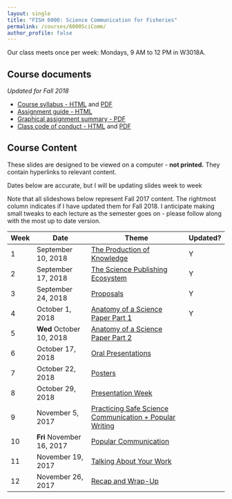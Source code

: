 ```yaml
---
layout: single
title: "FISH 6000: Science Communication for Fisheries"
permalink: /courses/6000SciComm/
author_profile: false
---
```


Our class meets once per week: Mondays, 9 AM to 12 PM in W3018A.

## Course documents 
*Updated for Fall 2018*
- [Course syllabus - HTML](/courses/6000SciComm/6000Syllabus/) and [PDF](/assets/images/FISH_6000_Syllabus.pdf)
- [Assignment guide - HTML](/courses/6000SciComm/FISH6000Assignmentguide/) 
- [Graphical assignment summary - PDF](/assets/images/GraphicalSummary.pdf)
- [Class code of conduct - HTML](/courses/coursesCodeofConduct/) and [PDF](/assets/images/FISHCodeofConduct.pdf)

## Course Content

These slides are designed to be viewed on a computer - **not printed.** They contain hyperlinks to relevant content.

Dates below are accurate, but I will be updating slides week to week

Note that all slideshows below represent Fall 2017 content. The rightmost column indicates if I have updated them for Fall 2018. I anticipate making small tweaks to each lecture as the semester goes on - please follow along with the most up to date version.

| **Week**  | **Date** | **Theme**  | **Updated?** |
|-----------|------------|-------------|---|
|1| September 10, 2018 | [The Production of Knowledge](/courses/6000SciComm/FISH6000Week1/) | Y |
|2| September 17, 2018 | [The Science Publishing Ecosystem](/courses/6000SciComm/6000Week2/) | Y |
|3| September 24, 2018 | [Proposals](/courses/6000SciComm/6000Week3/) | Y |
|4| October 1, 2018 | [Anatomy of a Science Paper Part 1](/courses/6000SciComm/6000Week4/) | Y | 
|5| **Wed** October 10, 2018 | [Anatomy of a Science Paper Part 2](/courses/6000SciComm/6000Week5/) |
|6| October 17, 2018 | [Oral Presentations](/courses/6000SciComm/6000Week6) |
|7| October 22, 2018 | [Posters](/courses/6000SciComm/6000Week7) |
|8| October 29, 2018 |  [Presentation Week](/courses/6000SciComm/6000Week8) |
|9| November 5, 2017 | [Practicing Safe Science Communication + Popular Writing](/courses/6000SciComm/6000Week9) |
|10| **Fri** November 16, 2017 | [Popular Communication](/courses/6000SciComm/6000Week10) |
|11| November 19, 2017 | [Talking About Your Work](/courses/6000SciComm/6000Week11) |
|12| November 26, 2017 | [Recap and Wrap-Up](/courses/6000SciComm/6000Week12) |